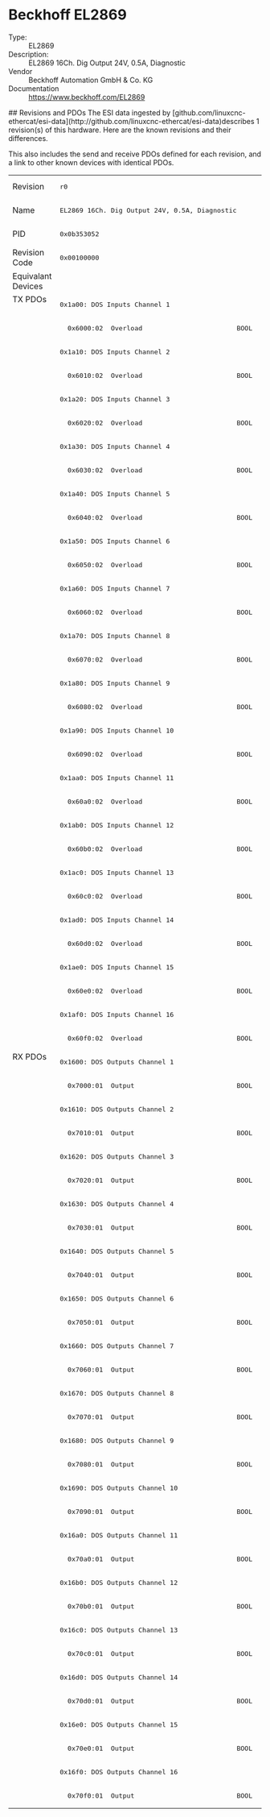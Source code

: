 #  Beckhoff EL2869

<dl>
  <dt>Type:</dt><dd>EL2869</dd>
  <dt>Description:</dt><dd>EL2869 16Ch. Dig Output 24V, 0.5A, Diagnostic</dd>
  <dt>Vendor</dt><dd>Beckhoff Automation GmbH & Co. KG</dd>
  <dt>Documentation</dt><dd><a href="https://www.beckhoff.com/EL2869">https://www.beckhoff.com/EL2869</a></dd>
</dl>
## Revisions and PDOs
The ESI data ingested by [github.com/linuxcnc-ethercat/esi-data](http://github.com/linuxcnc-ethercat/esi-data)describes 1 revision(s) of this hardware.  Here are the known revisions and their differences.

This also includes the send and receive PDOs defined for each revision, and a link to other known devices with identical PDOs.

<table>
<tr >
<td class="first">Revision</td>
<td ><pre>r0</pre></td>
</tr>
<tr >
<td class="first">Name</td>
<td ><pre>EL2869 16Ch. Dig Output 24V, 0.5A, Diagnostic</pre></td>
</tr>
<tr >
<td class="first">PID</td>
<td ><pre>0x0b353052</pre></td>
</tr>
<tr >
<td class="first">Revision Code</td>
<td ><pre>0x00100000</pre></td>
</tr>
<tr >
<td class="first">Equivalant Devices</td>
<td ></td>
</tr>
<tr class="txpdo pdosection">
<td class="first" rowspan=32 valign=top>TX PDOs</td>
<td><pre>0x1a00: DOS Inputs Channel 1</pre></td>
<td></td>
</tr>
<tr class="txpdo">
<td ><pre>  0x6000:02  Overload                        BOOL</pre></td>
</tr>
<tr class="txpdo pdosection">
<td ><pre>0x1a10: DOS Inputs Channel 2</pre></td>
</tr>
<tr class="txpdo">
<td ><pre>  0x6010:02  Overload                        BOOL</pre></td>
</tr>
<tr class="txpdo pdosection">
<td ><pre>0x1a20: DOS Inputs Channel 3</pre></td>
</tr>
<tr class="txpdo">
<td ><pre>  0x6020:02  Overload                        BOOL</pre></td>
</tr>
<tr class="txpdo pdosection">
<td ><pre>0x1a30: DOS Inputs Channel 4</pre></td>
</tr>
<tr class="txpdo">
<td ><pre>  0x6030:02  Overload                        BOOL</pre></td>
</tr>
<tr class="txpdo pdosection">
<td ><pre>0x1a40: DOS Inputs Channel 5</pre></td>
</tr>
<tr class="txpdo">
<td ><pre>  0x6040:02  Overload                        BOOL</pre></td>
</tr>
<tr class="txpdo pdosection">
<td ><pre>0x1a50: DOS Inputs Channel 6</pre></td>
</tr>
<tr class="txpdo">
<td ><pre>  0x6050:02  Overload                        BOOL</pre></td>
</tr>
<tr class="txpdo pdosection">
<td ><pre>0x1a60: DOS Inputs Channel 7</pre></td>
</tr>
<tr class="txpdo">
<td ><pre>  0x6060:02  Overload                        BOOL</pre></td>
</tr>
<tr class="txpdo pdosection">
<td ><pre>0x1a70: DOS Inputs Channel 8</pre></td>
</tr>
<tr class="txpdo">
<td ><pre>  0x6070:02  Overload                        BOOL</pre></td>
</tr>
<tr class="txpdo pdosection">
<td ><pre>0x1a80: DOS Inputs Channel 9</pre></td>
</tr>
<tr class="txpdo">
<td ><pre>  0x6080:02  Overload                        BOOL</pre></td>
</tr>
<tr class="txpdo pdosection">
<td ><pre>0x1a90: DOS Inputs Channel 10</pre></td>
</tr>
<tr class="txpdo">
<td ><pre>  0x6090:02  Overload                        BOOL</pre></td>
</tr>
<tr class="txpdo pdosection">
<td ><pre>0x1aa0: DOS Inputs Channel 11</pre></td>
</tr>
<tr class="txpdo">
<td ><pre>  0x60a0:02  Overload                        BOOL</pre></td>
</tr>
<tr class="txpdo pdosection">
<td ><pre>0x1ab0: DOS Inputs Channel 12</pre></td>
</tr>
<tr class="txpdo">
<td ><pre>  0x60b0:02  Overload                        BOOL</pre></td>
</tr>
<tr class="txpdo pdosection">
<td ><pre>0x1ac0: DOS Inputs Channel 13</pre></td>
</tr>
<tr class="txpdo">
<td ><pre>  0x60c0:02  Overload                        BOOL</pre></td>
</tr>
<tr class="txpdo pdosection">
<td ><pre>0x1ad0: DOS Inputs Channel 14</pre></td>
</tr>
<tr class="txpdo">
<td ><pre>  0x60d0:02  Overload                        BOOL</pre></td>
</tr>
<tr class="txpdo pdosection">
<td ><pre>0x1ae0: DOS Inputs Channel 15</pre></td>
</tr>
<tr class="txpdo">
<td ><pre>  0x60e0:02  Overload                        BOOL</pre></td>
</tr>
<tr class="txpdo pdosection">
<td ><pre>0x1af0: DOS Inputs Channel 16</pre></td>
</tr>
<tr class="txpdo">
<td ><pre>  0x60f0:02  Overload                        BOOL</pre></td>
</tr>
<tr class="rxpdo pdosection">
<td class="first" rowspan=32 valign=top>RX PDOs</td>
<td><pre>0x1600: DOS Outputs Channel 1</pre></td>
<td></td>
</tr>
<tr class="rxpdo">
<td ><pre>  0x7000:01  Output                          BOOL</pre></td>
</tr>
<tr class="rxpdo pdosection">
<td ><pre>0x1610: DOS Outputs Channel 2</pre></td>
</tr>
<tr class="rxpdo">
<td ><pre>  0x7010:01  Output                          BOOL</pre></td>
</tr>
<tr class="rxpdo pdosection">
<td ><pre>0x1620: DOS Outputs Channel 3</pre></td>
</tr>
<tr class="rxpdo">
<td ><pre>  0x7020:01  Output                          BOOL</pre></td>
</tr>
<tr class="rxpdo pdosection">
<td ><pre>0x1630: DOS Outputs Channel 4</pre></td>
</tr>
<tr class="rxpdo">
<td ><pre>  0x7030:01  Output                          BOOL</pre></td>
</tr>
<tr class="rxpdo pdosection">
<td ><pre>0x1640: DOS Outputs Channel 5</pre></td>
</tr>
<tr class="rxpdo">
<td ><pre>  0x7040:01  Output                          BOOL</pre></td>
</tr>
<tr class="rxpdo pdosection">
<td ><pre>0x1650: DOS Outputs Channel 6</pre></td>
</tr>
<tr class="rxpdo">
<td ><pre>  0x7050:01  Output                          BOOL</pre></td>
</tr>
<tr class="rxpdo pdosection">
<td ><pre>0x1660: DOS Outputs Channel 7</pre></td>
</tr>
<tr class="rxpdo">
<td ><pre>  0x7060:01  Output                          BOOL</pre></td>
</tr>
<tr class="rxpdo pdosection">
<td ><pre>0x1670: DOS Outputs Channel 8</pre></td>
</tr>
<tr class="rxpdo">
<td ><pre>  0x7070:01  Output                          BOOL</pre></td>
</tr>
<tr class="rxpdo pdosection">
<td ><pre>0x1680: DOS Outputs Channel 9</pre></td>
</tr>
<tr class="rxpdo">
<td ><pre>  0x7080:01  Output                          BOOL</pre></td>
</tr>
<tr class="rxpdo pdosection">
<td ><pre>0x1690: DOS Outputs Channel 10</pre></td>
</tr>
<tr class="rxpdo">
<td ><pre>  0x7090:01  Output                          BOOL</pre></td>
</tr>
<tr class="rxpdo pdosection">
<td ><pre>0x16a0: DOS Outputs Channel 11</pre></td>
</tr>
<tr class="rxpdo">
<td ><pre>  0x70a0:01  Output                          BOOL</pre></td>
</tr>
<tr class="rxpdo pdosection">
<td ><pre>0x16b0: DOS Outputs Channel 12</pre></td>
</tr>
<tr class="rxpdo">
<td ><pre>  0x70b0:01  Output                          BOOL</pre></td>
</tr>
<tr class="rxpdo pdosection">
<td ><pre>0x16c0: DOS Outputs Channel 13</pre></td>
</tr>
<tr class="rxpdo">
<td ><pre>  0x70c0:01  Output                          BOOL</pre></td>
</tr>
<tr class="rxpdo pdosection">
<td ><pre>0x16d0: DOS Outputs Channel 14</pre></td>
</tr>
<tr class="rxpdo">
<td ><pre>  0x70d0:01  Output                          BOOL</pre></td>
</tr>
<tr class="rxpdo pdosection">
<td ><pre>0x16e0: DOS Outputs Channel 15</pre></td>
</tr>
<tr class="rxpdo">
<td ><pre>  0x70e0:01  Output                          BOOL</pre></td>
</tr>
<tr class="rxpdo pdosection">
<td ><pre>0x16f0: DOS Outputs Channel 16</pre></td>
</tr>
<tr class="rxpdo">
<td ><pre>  0x70f0:01  Output                          BOOL</pre></td>
</tr>
</table>
